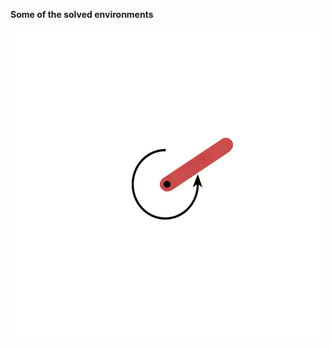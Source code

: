 **Some of the solved environments**

![](https://github.com/Jens21/Solving-Gym-with-DDPG/blob/main/Classic%20Control/Pendulum/screen.gif)
